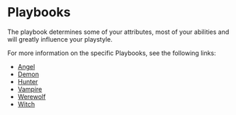 # Playbooks

The playbook determines some of your attributes, most of your abilities and will greatly influence your playstyle.

For more information on the specific Playbooks, see the following links:
- [Angel](angel.md)
- [Demon](demon.md)
- [Hunter](hunter.md)
- [Vampire](vampire.md)
- [Werewolf](werewolf.md)
- [Witch](witch.md)